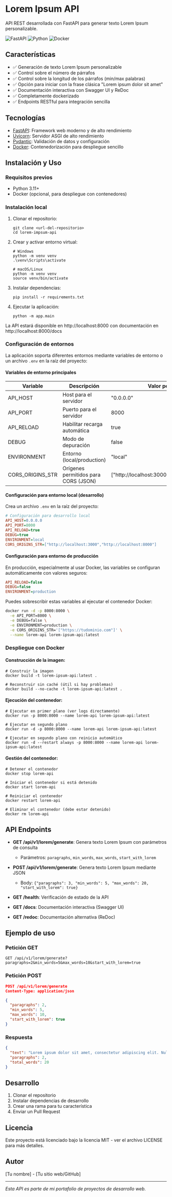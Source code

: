 # Lorem Ipsum API

API REST desarrollada con FastAPI para generar texto Lorem Ipsum personalizable.

![FastAPI](https://img.shields.io/badge/FastAPI-0.115-009688?style=flat-square&logo=fastapi)
![Python](https://img.shields.io/badge/Python-3.11-3776AB?style=flat-square&logo=python)
![Docker](https://img.shields.io/badge/Docker-Ready-2496ED?style=flat-square&logo=docker)

## Características

- ✅ Generación de texto Lorem Ipsum personalizable
- ✅ Control sobre el número de párrafos
- ✅ Control sobre la longitud de los párrafos (min/max palabras)
- ✅ Opción para iniciar con la frase clásica "Lorem ipsum dolor sit amet"
- ✅ Documentación interactiva con Swagger UI y ReDoc
- ✅ Completamente dockerizado
- ✅ Endpoints RESTful para integración sencilla

## Tecnologías

- [FastAPI](https://fastapi.tiangolo.com/): Framework web moderno y de alto rendimiento
- [Uvicorn](https://www.uvicorn.org/): Servidor ASGI de alto rendimiento
- [Pydantic](https://docs.pydantic.dev/): Validación de datos y configuración
- [Docker](https://www.docker.com/): Contenedorización para despliegue sencillo

## Instalación y Uso

### Requisitos previos

- Python 3.11+
- Docker (opcional, para despliegue con contenedores)

### Instalación local

1. Clonar el repositorio:
   ```
   git clone <url-del-repositorio>
   cd lorem-impsum-api
   ```

2. Crear y activar entorno virtual:
   ```
   # Windows
   python -m venv venv
   .\venv\Scripts\activate

   # macOS/Linux
   python -m venv venv
   source venv/bin/activate
   ```

3. Instalar dependencias:
   ```
   pip install -r requirements.txt
   ```

4. Ejecutar la aplicación:
   ```
   python -m app.main
   ```

La API estará disponible en http://localhost:8000 con documentación en http://localhost:8000/docs

### Configuración de entornos

La aplicación soporta diferentes entornos mediante variables de entorno o un archivo `.env` en la raíz del proyecto:

#### Variables de entorno principales

| Variable | Descripción | Valor por defecto |
|----------|-------------|------------------|
| API_HOST | Host para el servidor | "0.0.0.0" |
| API_PORT | Puerto para el servidor | 8000 |
| API_RELOAD | Habilitar recarga automática | true |
| DEBUG | Modo de depuración | false |
| ENVIRONMENT | Entorno (local/production) | "local" |
| CORS_ORIGINS_STR | Orígenes permitidos para CORS (JSON) | ["http://localhost:3000","http://localhost:8000"] |

#### Configuración para entorno local (desarrollo)

Crea un archivo `.env` en la raíz del proyecto:

```ini
# Configuración para desarrollo local
API_HOST=0.0.0.0
API_PORT=8000
API_RELOAD=true
DEBUG=true
ENVIRONMENT=local
CORS_ORIGINS_STR=["http://localhost:3000","http://localhost:8000"]
```

#### Configuración para entorno de producción

En producción, especialmente al usar Docker, las variables se configuran automáticamente con valores seguros:

```ini
API_RELOAD=false
DEBUG=false
ENVIRONMENT=production
```

Puedes sobrescribir estas variables al ejecutar el contenedor Docker:

```bash
docker run -d -p 8000:8000 \
  -e API_PORT=8000 \
  -e DEBUG=false \
  -e ENVIRONMENT=production \
  -e CORS_ORIGINS_STR='["https://tudominio.com"]' \
  --name lorem-api lorem-ipsum-api:latest
```

### Despliegue con Docker

#### Construcción de la imagen:
```
# Construir la imagen
docker build -t lorem-ipsum-api:latest .

# Reconstruir sin caché (útil si hay problemas)
docker build --no-cache -t lorem-ipsum-api:latest .
```

#### Ejecución del contenedor:
```
# Ejecutar en primer plano (ver logs directamente)
docker run -p 8000:8000 --name lorem-api lorem-ipsum-api:latest

# Ejecutar en segundo plano
docker run -d -p 8000:8000 --name lorem-api lorem-ipsum-api:latest

# Ejecutar en segundo plano con reinicio automático
docker run -d --restart always -p 8000:8000 --name lorem-api lorem-ipsum-api:latest
```

#### Gestión del contenedor:
```
# Detener el contenedor
docker stop lorem-api

# Iniciar el contenedor si está detenido
docker start lorem-api

# Reiniciar el contenedor
docker restart lorem-api

# Eliminar el contenedor (debe estar detenido)
docker rm lorem-api
```

## API Endpoints

- **GET /api/v1/lorem/generate**: Genera texto Lorem Ipsum con parámetros de consulta
  - Parámetros: `paragraphs`, `min_words`, `max_words`, `start_with_lorem`

- **POST /api/v1/lorem/generate**: Genera texto Lorem Ipsum mediante JSON
  - Body: `{"paragraphs": 3, "min_words": 5, "max_words": 20, "start_with_lorem": true}`

- **GET /health**: Verificación de estado de la API

- **GET /docs**: Documentación interactiva (Swagger UI)

- **GET /redoc**: Documentación alternativa (ReDoc)

## Ejemplo de uso

### Petición GET
```
GET /api/v1/lorem/generate?paragraphs=2&min_words=5&max_words=10&start_with_lorem=true
```

### Petición POST
```json
POST /api/v1/lorem/generate
Content-Type: application/json

{
  "paragraphs": 2,
  "min_words": 5,
  "max_words": 10,
  "start_with_lorem": true
}
```

### Respuesta
```json
{
  "text": "Lorem ipsum dolor sit amet, consectetur adipiscing elit. Nulla facilisi curabitur tempus.\n\nMaecenas feugiat consequat. Duis aute irure dolor voluptate velit esse.",
  "paragraphs": 2,
  "total_words": 20
}
```

## Desarrollo

1. Clonar el repositorio
2. Instalar dependencias de desarrollo
3. Crear una rama para tu característica
4. Enviar un Pull Request

## Licencia

Este proyecto está licenciado bajo la licencia MIT - ver el archivo LICENSE para más detalles.

## Autor

[Tu nombre] - [Tu sitio web/GitHub]

---

*Esta API es parte de mi portafolio de proyectos de desarrollo web.*
